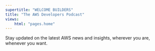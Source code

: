 ```yaml
---
supertitle: "WELCOME BUILDERS"
title: "The AWS Developers Podcast"
views:
    html: "pages.home"
---
```


Stay updated on the latest AWS news and insights, wherever you are, whenever you want.